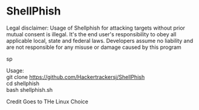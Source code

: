 # ShellPhish
Legal disclaimer:
Usage of Shellphish for attacking targets without prior mutual consent is illegal. It's the end user's responsibility to obey all applicable local, state and federal laws. Developers assume no liability and are not responsible for any misuse or damage caused by this program

sp

Usage:<br>
git clone https://github.com/Hackertrackersj/ShellPhish<br>
cd shellphish<br>
bash shellphish.sh<br>


Credit Goes to THe Linux Choice
